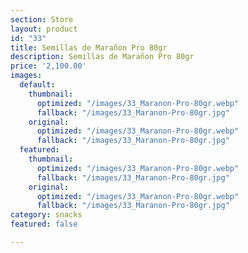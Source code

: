 ```yaml
---
section: Store
layout: product
id: "33"
title: Semillas de Marañon Pro 80gr
description: Semillas de Marañon Pro 80gr
price: '2,100.00'
images:
  default:
    thumbnail:
      optimized: "/images/33_Maranon-Pro-80gr.webp"
      fallback: "/images/33_Maranon-Pro-80gr.jpg"
    original:
      optimized: "/images/33_Maranon-Pro-80gr.webp"
      fallback: "/images/33_Maranon-Pro-80gr.jpg"
  featured:
    thumbnail:
      optimized: "/images/33_Maranon-Pro-80gr.webp"
      fallback: "/images/33_Maranon-Pro-80gr.jpg"
    original:
      optimized: "/images/33_Maranon-Pro-80gr.webp"
      fallback: "/images/33_Maranon-Pro-80gr.jpg"
category: snacks
featured: false

---
```

